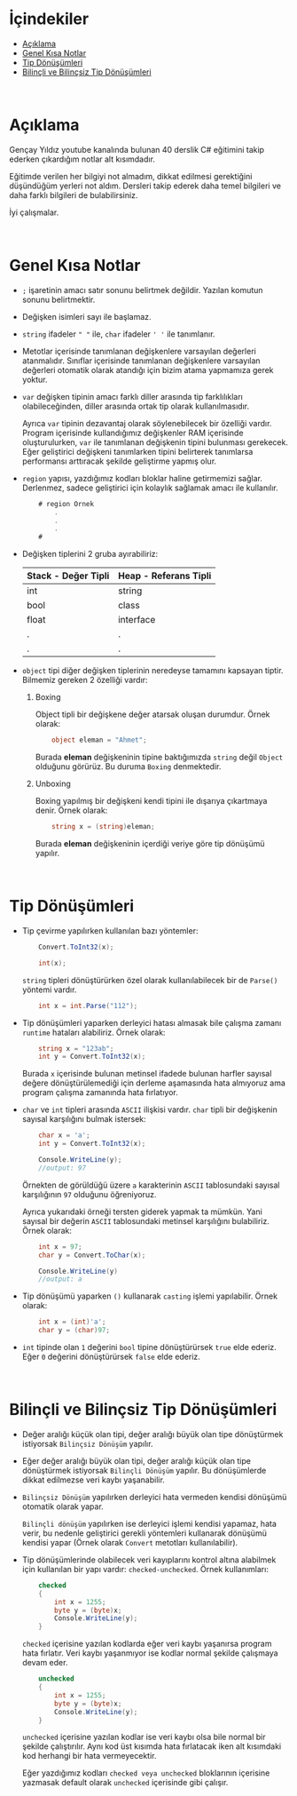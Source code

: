 # İçindekiler

- [Açıklama](#açiklama)
- [Genel Kısa Notlar](#genel-kısa-notlar)
- [Tip Dönüşümleri](#tip-dönüşümleri)
- [Bilinçli ve Bilinçsiz Tip Dönüşümleri](#bilinçli-ve-bilinçsiz-tip-dönüşümleri)


<br>

# Açıklama

Gençay Yıldız youtube kanalında bulunan 40 derslik C# eğitimini takip ederken çıkardığım notlar alt kısımdadır. 

Eğitimde verilen her bilgiyi not almadım, dikkat edilmesi gerektiğini düşündüğüm yerleri not aldım. Dersleri takip ederek daha temel bilgileri ve daha farklı bilgileri de bulabilirsiniz.

İyi çalışmalar.

<br>

# Genel Kısa Notlar

- `;` işaretinin amacı satır sonunu belirtmek değildir. Yazılan komutun sonunu belirtmektir.

- Değişken isimleri sayı ile başlamaz.

- `string` ifadeler `" "` ile, `char` ifadeler `' '` ile tanımlanır.

- Metotlar içerisinde tanımlanan değişkenlere varsayılan değerleri atanmalıdır. Sınıflar içerisinde tanımlanan değişkenlere varsayılan değerleri otomatik olarak atandığı için bizim atama yapmamıza gerek yoktur.

- `var` değişken tipinin amacı farklı diller arasında tip farklılıkları olabileceğinden, diller arasında ortak tip olarak kullanılmasıdır.

    Ayrıca `var` tipinin dezavantaj olarak söylenebilecek bir özelliği vardır. Program içerisinde kullandığımız değişkenler RAM içerisinde oluşturulurken, `var` ile tanımlanan değişkenin tipini bulunması gerekecek. Eğer geliştirici değişkeni tanımlarken tipini belirterek tanımlarsa performansı arttıracak şekilde geliştirme yapmış olur.

- `region` yapısı, yazdığımız kodları bloklar haline getirmemizi sağlar. Derlenmez, sadece geliştirici için kolaylık sağlamak amacı ile kullanılır.

    ```csharp
        # region Ornek
            .
            .
            .
        #
    ```

- Değişken tiplerini 2 gruba ayırabiliriz:

    | Stack - Değer Tipli | Heap - Referans Tipli|
    | --- | --- |
    |int|string|
    |bool|class|
    |float|interface|
    |.|.|
    |.|.|

- `object` tipi diğer değişken tiplerinin neredeyse tamamını kapsayan tiptir. Bilmemiz gereken 2 özelliği vardır:

    1. Boxing

        Object tipli bir değişkene değer atarsak oluşan durumdur. Örnek olarak: 

        ```csharp
            object eleman = "Ahmet";
        ```

        Burada **eleman** değişkeninin tipine baktığımızda `string` değil `Object` olduğunu görürüz. Bu duruma `Boxing` denmektedir.

    2. Unboxing

        Boxing yapılmış bir değişkeni kendi tipini ile dışarıya çıkartmaya denir. Örnek olarak:

        ```csharp
            string x = (string)eleman;
        ```

        Burada **eleman** değişkeninin içerdiği veriye göre tip dönüşümü yapılır.

<br>

# Tip Dönüşümleri

- Tip çevirme yapılırken kullanılan bazı yöntemler:

    ```csharp
        Convert.ToInt32(x);
    ```
   
    ```csharp
        int(x);
    ```

    `string` tipleri dönüştürürken özel olarak kullanılabilecek bir de `Parse()` yöntemi vardır.

    ```csharp
        int x = int.Parse("112");
    ```

- Tip dönüşümleri yaparken derleyici hatası almasak bile çalışma zamanı `runtime` hataları alabiliriz. Örnek olarak:

    ```csharp
        string x = "123ab";
        int y = Convert.ToInt32(x);
    ```

    Burada `x` içerisinde bulunan metinsel ifadede bulunan harfler sayısal değere dönüştürülemediği için derleme aşamasında hata almıyoruz ama program çalışma zamanında hata fırlatıyor.

- `char` ve `int` tipleri arasında `ASCII` ilişkisi vardır. `char` tipli bir değişkenin sayısal karşılığını bulmak istersek:

    ```csharp
        char x = 'a';
        int y = Convert.ToInt32(x);

        Console.WriteLine(y); 
        //output: 97
    ```

    Örnekten de görüldüğü üzere `a` karakterinin `ASCII` tablosundaki sayısal karşılığının `97` olduğunu öğreniyoruz.

    Ayrıca yukarıdaki örneği tersten giderek yapmak ta mümkün. Yani sayısal bir değerin `ASCII` tablosundaki metinsel karşılığını bulabiliriz. Örnek olarak:

    ```csharp
        int x = 97;
        char y = Convert.ToChar(x);

        Console.WriteLine(y)
        //output: a
    ```

- Tip dönüşümü yaparken `()` kullanarak `casting` işlemi yapılabilir. Örnek olarak:

    ```csharp
        int x = (int)'a';
        char y = (char)97;
    ```
    
- `int` tipinde olan `1` değerini `bool` tipine dönüştürürsek `true` elde ederiz. Eğer `0` değerini dönüştürürsek `false` elde ederiz.

<br>

# Bilinçli ve Bilinçsiz Tip Dönüşümleri

- Değer aralığı küçük olan tipi, değer aralığı büyük olan tipe dönüştürmek istiyorsak `Bilinçsiz Dönüşüm` yapılır.

- Eğer değer aralığı büyük olan tipi, değer aralığı küçük olan tipe dönüştürmek istiyorsak `Bilinçli Dönüşüm` yapılır. Bu dönüşümlerde dikkat edilmezse veri kaybı yaşanabilir.

- `Bilinçsiz Dönüşüm` yapılırken derleyici hata vermeden kendisi dönüşümü otomatik olarak yapar. 
    
    `Bilinçli dönüşüm` yapılırken ise derleyici işlemi kendisi yapamaz, hata verir, bu nedenle geliştirici gerekli yöntemleri kullanarak dönüşümü kendisi yapar (Örnek olarak `Convert` metotları kullanılabilir).

- Tip dönüşümlerinde olabilecek veri kayıplarını kontrol altına alabilmek için kullanılan bir yapı vardır: `checked-unchecked`. Örnek kullanımları:

    ```csharp
        checked
        {
            int x = 1255;
            byte y = (byte)x;
            Console.WriteLine(y);
        }
    ```

    `checked` içerisine yazılan kodlarda eğer veri kaybı yaşanırsa program hata fırlatır. Veri kaybı yaşanmıyor ise kodlar normal şekilde çalışmaya devam eder.

    ```csharp
        unchecked
        {
            int x = 1255;
            byte y = (byte)x;
            Console.WriteLine(y);
        }
    ```

    `unchecked` içerisine yazılan kodlar ise veri kaybı olsa bile normal bir şekilde çalıştırılır. Aynı kod üst kısımda hata fırlatacak iken alt kısımdaki kod herhangi bir hata vermeyecektir.
    
     Eğer yazdığımız kodları `checked veya unchecked` bloklarının içerisine yazmasak default olarak `unchecked` içerisinde gibi çalışır.

